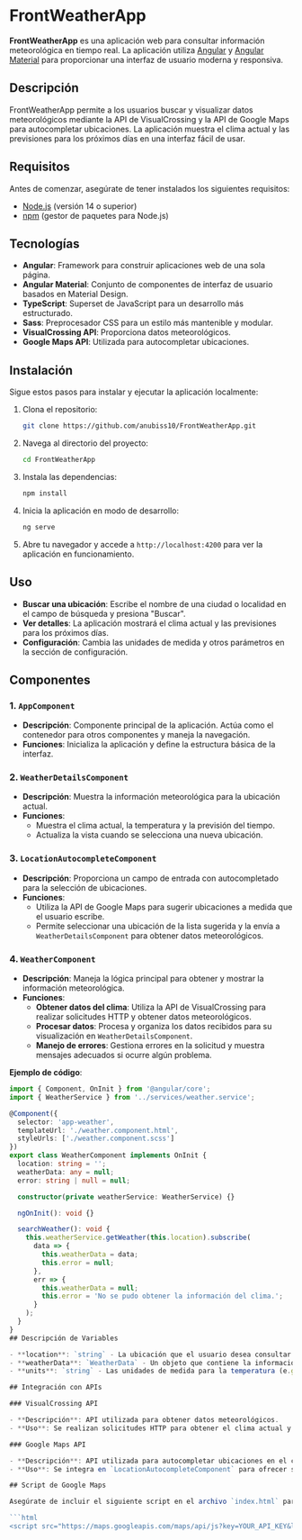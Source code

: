# FrontWeatherApp

**FrontWeatherApp** es una aplicación web para consultar información meteorológica en tiempo real. La aplicación utiliza [Angular](https://angular.io/) y [Angular Material](https://material.angular.io/) para proporcionar una interfaz de usuario moderna y responsiva.

## Descripción

FrontWeatherApp permite a los usuarios buscar y visualizar datos meteorológicos mediante la API de VisualCrossing y la API de Google Maps para autocompletar ubicaciones. La aplicación muestra el clima actual y las previsiones para los próximos días en una interfaz fácil de usar.

## Requisitos

Antes de comenzar, asegúrate de tener instalados los siguientes requisitos:

- [Node.js](https://nodejs.org/) (versión 14 o superior)
- [npm](https://www.npmjs.com/) (gestor de paquetes para Node.js)

## Tecnologías

- **Angular**: Framework para construir aplicaciones web de una sola página.
- **Angular Material**: Conjunto de componentes de interfaz de usuario basados en Material Design.
- **TypeScript**: Superset de JavaScript para un desarrollo más estructurado.
- **Sass**: Preprocesador CSS para un estilo más mantenible y modular.
- **VisualCrossing API**: Proporciona datos meteorológicos.
- **Google Maps API**: Utilizada para autocompletar ubicaciones.

## Instalación

Sigue estos pasos para instalar y ejecutar la aplicación localmente:

1. Clona el repositorio:

    ```bash
    git clone https://github.com/anubiss10/FrontWeatherApp.git
    ```

2. Navega al directorio del proyecto:

    ```bash
    cd FrontWeatherApp
    ```

3. Instala las dependencias:

    ```bash
    npm install
    ```

4. Inicia la aplicación en modo de desarrollo:

    ```bash
    ng serve
    ```

5. Abre tu navegador y accede a `http://localhost:4200` para ver la aplicación en funcionamiento.

## Uso

- **Buscar una ubicación**: Escribe el nombre de una ciudad o localidad en el campo de búsqueda y presiona "Buscar".
- **Ver detalles**: La aplicación mostrará el clima actual y las previsiones para los próximos días.
- **Configuración**: Cambia las unidades de medida y otros parámetros en la sección de configuración.

## Componentes

### 1. `AppComponent`

- **Descripción**: Componente principal de la aplicación. Actúa como el contenedor para otros componentes y maneja la navegación.
- **Funciones**: Inicializa la aplicación y define la estructura básica de la interfaz.

### 2. `WeatherDetailsComponent`

- **Descripción**: Muestra la información meteorológica para la ubicación actual.
- **Funciones**:
  - Muestra el clima actual, la temperatura y la previsión del tiempo.
  - Actualiza la vista cuando se selecciona una nueva ubicación.

### 3. `LocationAutocompleteComponent`

- **Descripción**: Proporciona un campo de entrada con autocompletado para la selección de ubicaciones.
- **Funciones**:
  - Utiliza la API de Google Maps para sugerir ubicaciones a medida que el usuario escribe.
  - Permite seleccionar una ubicación de la lista sugerida y la envía a `WeatherDetailsComponent` para obtener datos meteorológicos.

### 4. `WeatherComponent`

- **Descripción**: Maneja la lógica principal para obtener y mostrar la información meteorológica.
- **Funciones**:
  - **Obtener datos del clima**: Utiliza la API de VisualCrossing para realizar solicitudes HTTP y obtener datos meteorológicos.
  - **Procesar datos**: Procesa y organiza los datos recibidos para su visualización en `WeatherDetailsComponent`.
  - **Manejo de errores**: Gestiona errores en la solicitud y muestra mensajes adecuados si ocurre algún problema.

**Ejemplo de código**:

```typescript
import { Component, OnInit } from '@angular/core';
import { WeatherService } from '../services/weather.service';

@Component({
  selector: 'app-weather',
  templateUrl: './weather.component.html',
  styleUrls: ['./weather.component.scss']
})
export class WeatherComponent implements OnInit {
  location: string = '';
  weatherData: any = null;
  error: string | null = null;

  constructor(private weatherService: WeatherService) {}

  ngOnInit(): void {}

  searchWeather(): void {
    this.weatherService.getWeather(this.location).subscribe(
      data => {
        this.weatherData = data;
        this.error = null;
      },
      err => {
        this.weatherData = null;
        this.error = 'No se pudo obtener la información del clima.';
      }
    );
  }
}
## Descripción de Variables

- **location**: `string` - La ubicación que el usuario desea consultar.
- **weatherData**: `WeatherData` - Un objeto que contiene la información meteorológica para la ubicación dada.
- **units**: `string` - Las unidades de medida para la temperatura (e.g., "metric" para Celsius, "imperial" para Fahrenheit).

## Integración con APIs

### VisualCrossing API

- **Descripción**: API utilizada para obtener datos meteorológicos.
- **Uso**: Se realizan solicitudes HTTP para obtener el clima actual y las previsiones basadas en la ubicación proporcionada por el usuario.

### Google Maps API

- **Descripción**: API utilizada para autocompletar ubicaciones en el campo de búsqueda.
- **Uso**: Se integra en `LocationAutocompleteComponent` para ofrecer sugerencias de ubicación a medida que el usuario escribe en el campo de entrada.

## Script de Google Maps

Asegúrate de incluir el siguiente script en el archivo `index.html` para que la funcionalidad de autocompletado de Google Maps funcione correctamente:

```html
<script src="https://maps.googleapis.com/maps/api/js?key=YOUR_API_KEY&libraries=places"></script>
